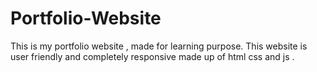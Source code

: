 # Portfolio-Website
This is my portfolio website ,  made for learning purpose. This website is user friendly and completely responsive made up of html css and js . 
